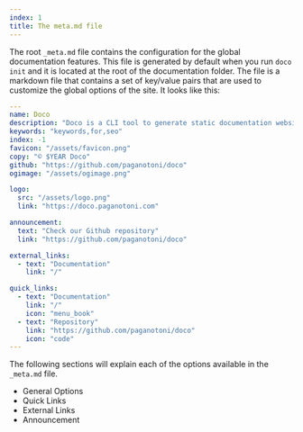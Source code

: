 ```yaml
---
index: 1
title: The meta.md file
---
```

The root `_meta.md` file contains the configuration for the global documentation features. This file is generated by default when you run `doco init` and it is located at the root of the documentation folder. The file is a markdown file that contains a set of key/value pairs that are used to customize the global options of the site. It looks like this:

```yml
---
name: Doco
description: "Doco is a CLI tool to generate static documentation websites from markdown files."
keywords: "keywords,for,seo"
index: -1
favicon: "/assets/favicon.png"
copy: "© $YEAR Doco"
github: "https://github.com/paganotoni/doco"
ogimage: "/assets/ogimage.png"

logo:
  src: "/assets/logo.png"
  link: "https://doco.paganotoni.com"

announcement:
  text: "Check our Github repository"
  link: "https://github.com/paganotoni/doco"

external_links:
  - text: "Documentation"
    link: "/"

quick_links:
  - text: "Documentation"
    link: "/"
    icon: "menu_book"
  - text: "Repository"
    link: "https://github.com/paganotoni/doco"
    icon: "code"
---
```

The following sections will explain each of the options available in the `_meta.md` file.

- General Options
- Quick Links
- External Links
- Announcement
